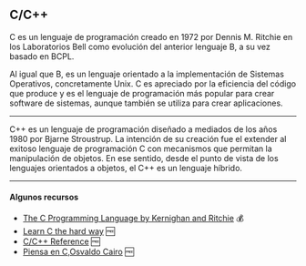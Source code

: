 ## C/C++
C es un lenguaje de programación creado en 1972 por Dennis M. Ritchie en los Laboratorios Bell como evolución del anterior lenguaje B, a su vez basado en BCPL.

Al igual que B, es un lenguaje orientado a la implementación de Sistemas Operativos, concretamente Unix. C es apreciado por la eficiencia del código que produce y es el lenguaje de programación más popular para crear software de sistemas, aunque también se utiliza para crear aplicaciones.

------
C++ es un lenguaje de programación diseñado a mediados de los años 1980 por Bjarne Stroustrup. La intención de su creación fue el extender al exitoso lenguaje de programación C con mecanismos que permitan la manipulación de objetos. En ese sentido, desde el punto de vista de los lenguajes orientados a objetos, el C++ es un lenguaje híbrido.

------

#### Algunos recursos
* [The C Programming Language by Kernighan and Ritchie](http://www.amazon.com/C-Programming-Language-2nd-Edition/dp/0131103628) :moneybag:
* [Learn C the hard way](http://c.learncodethehardway.org/) :free:
* [C/C++ Reference](http://en.cppreference.com/w/) :free:
* [Piensa en C,Osvaldo Cairo](http://books.google.com.do/books?id=AZ1ZXBlu9Y8C) :free:

